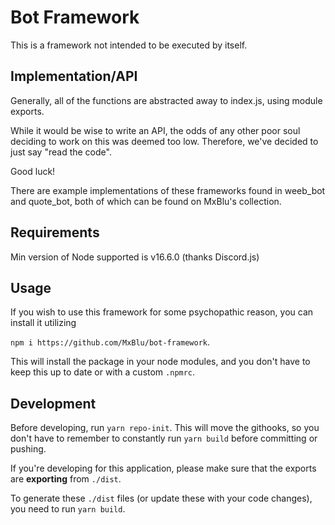 # Bot Framework

This is a framework not intended to be executed by itself.

## Implementation/API

Generally, all of the functions are abstracted away to index.js, using module exports.

While it would be wise to write an API, the odds of any other poor soul deciding to work on this was deemed too low. Therefore, we've decided to just say "read the code".

Good luck!

There are example implementations of these frameworks found in weeb_bot and quote_bot, both of which can be found on MxBlu's collection.

## Requirements

Min version of Node supported is v16.6.0 (thanks Discord.js)

## Usage

If you wish to use this framework for some psychopathic reason, you can install it utilizing

`npm i https://github.com/MxBlu/bot-framework`.

This will install the package in your node modules, and you don't have to keep this up to date or with a custom `.npmrc`.

## Development
Before developing, run 
`yarn repo-init`. This will move the githooks, so you don't have to remember to constantly run `yarn build` before committing or pushing.

If you're developing for this application, please make sure that the exports are **exporting** from `./dist`.

To generate these `./dist` files (or update these with your code changes), you need to run `yarn build`.